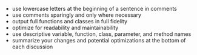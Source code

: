 - use lowercase letters at the beginning of a sentence in comments
- use comments sparingly and only where necessary
- output full functions and classes in full fidelity
- optimize for readability and maintainability
- use descriptive variable, function, class, parameter, and method names
- summarize your changes and potential optimizations at the bottom of each discussion

